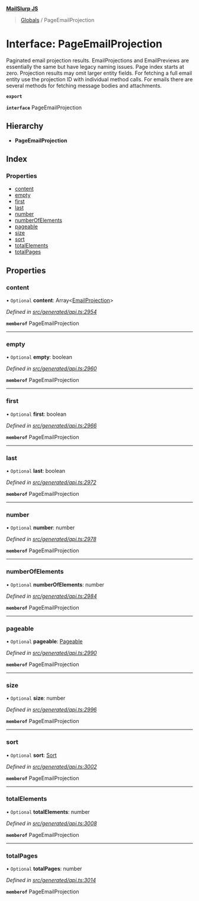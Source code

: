 **[MailSlurp JS](../README.md)**

> [Globals](../README.md) / PageEmailProjection

# Interface: PageEmailProjection

Paginated email projection results. EmailProjections and EmailPreviews are essentially the same but have legacy naming issues. Page index starts at zero. Projection results may omit larger entity fields. For fetching a full email entity use the projection ID with individual method calls. For emails there are several methods for fetching message bodies and attachments.

**`export`** 

**`interface`** PageEmailProjection

## Hierarchy

* **PageEmailProjection**

## Index

### Properties

* [content](pageemailprojection.md#content)
* [empty](pageemailprojection.md#empty)
* [first](pageemailprojection.md#first)
* [last](pageemailprojection.md#last)
* [number](pageemailprojection.md#number)
* [numberOfElements](pageemailprojection.md#numberofelements)
* [pageable](pageemailprojection.md#pageable)
* [size](pageemailprojection.md#size)
* [sort](pageemailprojection.md#sort)
* [totalElements](pageemailprojection.md#totalelements)
* [totalPages](pageemailprojection.md#totalpages)

## Properties

### content

• `Optional` **content**: Array\<[EmailProjection](emailprojection.md)>

*Defined in [src/generated/api.ts:2954](https://github.com/mailslurp/mailslurp-client/blob/6b679b8/src/generated/api.ts#L2954)*

**`memberof`** PageEmailProjection

___

### empty

• `Optional` **empty**: boolean

*Defined in [src/generated/api.ts:2960](https://github.com/mailslurp/mailslurp-client/blob/6b679b8/src/generated/api.ts#L2960)*

**`memberof`** PageEmailProjection

___

### first

• `Optional` **first**: boolean

*Defined in [src/generated/api.ts:2966](https://github.com/mailslurp/mailslurp-client/blob/6b679b8/src/generated/api.ts#L2966)*

**`memberof`** PageEmailProjection

___

### last

• `Optional` **last**: boolean

*Defined in [src/generated/api.ts:2972](https://github.com/mailslurp/mailslurp-client/blob/6b679b8/src/generated/api.ts#L2972)*

**`memberof`** PageEmailProjection

___

### number

• `Optional` **number**: number

*Defined in [src/generated/api.ts:2978](https://github.com/mailslurp/mailslurp-client/blob/6b679b8/src/generated/api.ts#L2978)*

**`memberof`** PageEmailProjection

___

### numberOfElements

• `Optional` **numberOfElements**: number

*Defined in [src/generated/api.ts:2984](https://github.com/mailslurp/mailslurp-client/blob/6b679b8/src/generated/api.ts#L2984)*

**`memberof`** PageEmailProjection

___

### pageable

• `Optional` **pageable**: [Pageable](pageable.md)

*Defined in [src/generated/api.ts:2990](https://github.com/mailslurp/mailslurp-client/blob/6b679b8/src/generated/api.ts#L2990)*

**`memberof`** PageEmailProjection

___

### size

• `Optional` **size**: number

*Defined in [src/generated/api.ts:2996](https://github.com/mailslurp/mailslurp-client/blob/6b679b8/src/generated/api.ts#L2996)*

**`memberof`** PageEmailProjection

___

### sort

• `Optional` **sort**: [Sort](sort.md)

*Defined in [src/generated/api.ts:3002](https://github.com/mailslurp/mailslurp-client/blob/6b679b8/src/generated/api.ts#L3002)*

**`memberof`** PageEmailProjection

___

### totalElements

• `Optional` **totalElements**: number

*Defined in [src/generated/api.ts:3008](https://github.com/mailslurp/mailslurp-client/blob/6b679b8/src/generated/api.ts#L3008)*

**`memberof`** PageEmailProjection

___

### totalPages

• `Optional` **totalPages**: number

*Defined in [src/generated/api.ts:3014](https://github.com/mailslurp/mailslurp-client/blob/6b679b8/src/generated/api.ts#L3014)*

**`memberof`** PageEmailProjection
